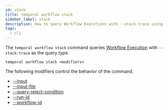 ```yaml
---
id: stack
title: temporal workflow stack
sidebar_label: stack
description: How to query Workflow Executions with --stack-trace using Temporal CLI.
tags:
  - cli
---
```


The `temporal workflow stack` command queries [Workflow Execution](/concepts/what-is-a-workflow-execution) with `--stack-trace` as the query type.

`temporal workflow stack <modifiers>`

The following modifiers control the behavior of the command.

- [--input](/temporal-cli/modifiers#--input)
- [--input-file](/temporal-cli/modifiers#--input-file)
- [--query-reject-condition](/temporal-cli/modifiers#--query-reject-condition)
- [--run-id](/temporal-cli/modifiers#--run-id)
- [--workflow-id](/temporal-cli/modifiers#--workflow-id)
